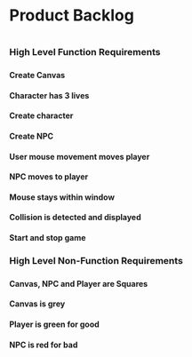 <h1> Product Backlog <h1>
	<h3> High Level Function Requirements <h3> 
	<h4> Create Canvas <h4>
	<h4> Character has 3 lives <h4>
	<h4> Create character <h4>
	<h4> Create NPC <h4>
	<h4> User mouse movement moves player <h4> 
	<h4> NPC moves to player <h4> 
	<h4> Mouse stays within window <h4> 
	<h4> Collision is detected and displayed <h4>
	<h4> Start and stop game <h4>
		<h3> High Level Non-Function Requirements <h3>
		<h4> Canvas, NPC and Player are Squares <h4>
		<h4> Canvas is grey <h4>
		<h4> Player is green for good <h4>
		<h4> NPC is red for bad <h4>
	
